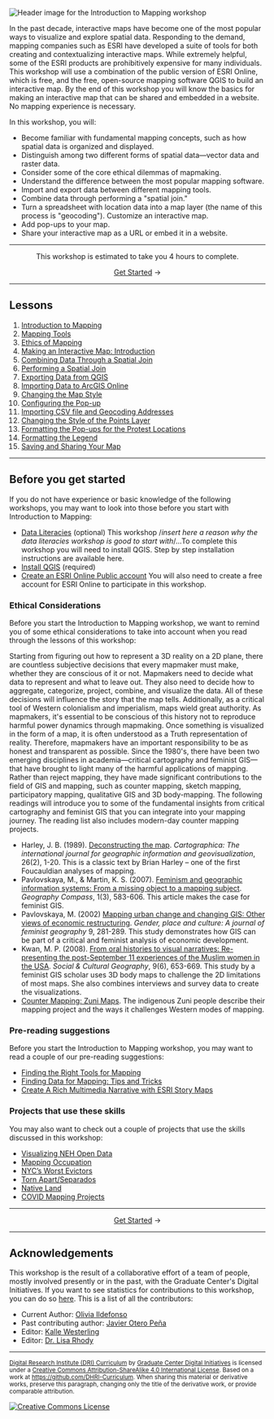 ![Header image for the Introduction to Mapping workshop](https://raw.githubusercontent.com/DHRI-Curriculum/mapping/v2.0/_django-meta/header%403x.png)


In the past decade, interactive maps have become one of the most popular ways to visualize and explore spatial data. Responding to the demand, mapping companies such as ESRI have developed a suite of tools for both creating and contextualizing interactive maps. While extremely helpful, some of the ESRI products are prohibitively expensive for many individuals. This workshop will use a combination of the public version of ESRI Online, which is free, and the free, open-source mapping software QGIS to build an interactive map. By the end of this workshop you will know the basics for making an interactive map that can be shared and embedded in a website. No mapping experience is necessary.

In this workshop, you will:

- Become familiar with fundamental mapping concepts, such as how spatial data is organized and displayed. 
- Distinguish among two different forms of spatial data—vector data and raster data.
- Consider some of the core ethical dilemmas of mapmaking.
- Understand the difference between the most popular mapping software. 
- Import and export data between different mapping tools. 
- Combine data through performing a "spatial join." 
- Turn a spreadsheet with location data into a map layer (the name of this process is "geocoding").
Customize an interactive map.
- Add pop-ups to your map.
- Share your interactive map as a URL or embed it in a website.

---

<p align="center">This workshop is estimated to take you 4 hours to complete.</p><p align="center"><a href="sections/01-introduction-to-mapping.md">Get Started</a> →</p>

---

## Lessons

1. [Introduction to Mapping](sections/01-introduction-to-mapping.md)
2. [Mapping Tools](sections/02-mapping-tools.md)
3. [Ethics of Mapping](sections/03-ethics-of-mapping.md)
4. [Making an Interactive Map: Introduction](sections/04-making-an-interactive-map-introduction.md)
5. [Combining Data Through a Spatial Join](sections/05-combining-data-through-a-spatial-join.md)
6. [Performing a Spatial Join](sections/06-performing-a-spatial-join.md)
7. [Exporting Data from QGIS](sections/07-exporting-data-from-qgis.md)
8. [Importing Data to ArcGIS Online](sections/08-importing-data-to-arcgis-online.md)
9. [Changing the Map Style](sections/09-changing-the-map-style.md)
10. [Configuring the Pop-up](sections/10-configuring-the-pop-up.md)
11. [Importing CSV file and Geocoding Addresses](sections/11-importing-csv-file-and-geocoding-addresses.md)
12. [Changing the Style of the Points Layer](sections/12-changing-the-style-of-the-points-layer.md)
13. [Formatting the Pop-ups for the Protest Locations](sections/13-formatting-the-pop-ups-for-the-protest-locations.md)
14. [Formatting the Legend](sections/14-formatting-the-legend.md)
15. [Saving and Sharing Your Map](sections/15-saving-and-sharing-your-map.md)

---

## Before you get started

If you do not have experience or basic knowledge of the following workshops, you may want to look into those before you start with Introduction to Mapping:

- [Data Literacies](https://github.com/DHRI-Curriculum/data-literacies) (optional) This workshop /_insert here a reason why the data literacies workshop is good to start with_/...To complete this workshop you will need to install QGIS. Step by step installation instructions are available here.
- [Install QGIS](https://github.com/DHRI-Curriculum/install/blob/main/sections/qgis.md) (required) 
- [Create an ESRI Online Public account](https://doc.arcgis.com/en/arcgis-online/get-started/create-account.htm) You will also need to create a free account for ESRI Online to participate in this workshop.

### Ethical Considerations

Before you start the Introduction to Mapping workshop, we want to remind you of some ethical considerations to take into account when you read through the lessons of this workshop:

Starting from figuring out how to represent a 3D reality on a 2D plane, there are countless subjective decisions that every mapmaker must make, whether they are conscious of it or not. Mapmakers need to decide what data to represent and what to leave out. They also need to decide how to aggregate, categorize, project, combine, and visualize the data. All of these decisions will influence the story that the map tells. Additionally, as a critical tool of Western colonialism and imperialism, maps wield great authority. As mapmakers, it's essential to be conscious of this history not to reproduce harmful power dynamics through mapmaking. Once something is visualized in the form of a map, it is often understood as a Truth representation of reality. Therefore, mapmakers have an important responsibility to be as honest and transparent as possible. Since the 1980's, there have been two emerging disciplines in academia—critical cartography and feminist GIS—that have brought to light many of the harmful applications of mapping. Rather than reject mapping, they have made significant contributions to the field of GIS and mapping, such as counter mapping, sketch mapping, participatory mapping, qualitative GIS and 3D body-mapping. The following readings will introduce you to some of the fundamental insights from critical cartography and feminist GIS that you can integrate into your mapping journey. The reading list also includes modern-day counter mapping projects.

- Harley, J. B. (1989). [Deconstructing the map](https://quod.lib.umich.edu/p/passages/4761530.0003.008/--deconstructing-the-map?rgn=main;view=fulltext). _Cartographica: The international journal for geographic information and geovisualization_, 26(2), 1-20. This is a classic text by Brian Harley – one of the first Foucauldian analyses of mapping.
- Pavlovskaya, M., & Martin, K. S. (2007). [Feminism and geographic information systems: From a missing object to a mapping subject](https://onlinelibrary.wiley.com/doi/full/10.1111/j.1749-8198.2007.00028.x). _Geography Compass_, 1(3), 583-606. This article makes the case for feminist GIS. 
- Pavlovskaya, M. (2002) [Mapping urban change and changing GIS: Other views of economic restructuring](https://www.researchgate.net/publication/240107165_Mapping_Urban_Change_and_Changing_GIS_Other_views_of_economic_restructuring). _Gender, place and culture: A journal of feminist geography_ 9, 281-289. This study demonstrates how GIS can be part of a critical and feminist analysis of economic development. 
- Kwan, M. P. (2008). [From oral histories to visual narratives: Re-presenting the post-September 11 experiences of the Muslim women in the USA](http://meipokwan.org/Paper/SCG_2008.pdf). _Social & Cultural Geography_, 9(6), 653-669. This study by a feminist GIS scholar uses 3D body maps to challenge the 2D limitations of most maps. She also combines interviews and survey data to create the visualizations. 
- [Counter Mapping: Zuni Maps](https://emergencemagazine.org/feature/counter-mapping/). The indigenous Zuni people describe their mapping project and the ways it challenges Western modes of mapping.

### Pre-reading suggestions

Before you start the Introduction to Mapping workshop, you may want to read a couple of our pre-reading suggestions:

- [Finding the Right Tools for Mapping](https://digitalfellows.commons.gc.cuny.edu/2019/06/03/finding-the-right-tools-for-mapping/)
- [Finding Data for Mapping: Tips and Tricks](https://digitalfellows.commons.gc.cuny.edu/2018/11/24/finding-data-for-mapping-tips-and-tricks/)
- [Create A Rich Multimedia Narrative with ESRI Story Maps](https://digitalfellows.commons.gc.cuny.edu/2019/02/12/create-a-rich-multimedia-narrative-with-esri-story-maps/)

### Projects that use these skills

You may also want to check out a couple of projects that use the skills discussed in this workshop:

- [Visualizing NEH Open Data](https://digitalfellows.commons.gc.cuny.edu/2017/04/04/visualizing-neh-open-data/)
- [Mapping Occupation](https://gcdi.commons.gc.cuny.edu/mapping-occupation-the-union-army-and-the-meaning-of-reconstruction/)
- [NYC’s Worst Evictors](https://www.worstevictorsnyc.org/map/)
- [Torn Apart/Separados](http://xpmethod.columbia.edu/torn-apart/volume/2/index)
- [Native Land](https://native-land.ca/)
- [COVID Mapping Projects](https://digitalfellows.commons.gc.cuny.edu/2020/11/02/mapping-the-effects-of-covid-19/)

---

<p align="center"><a href="sections/01-introduction-to-mapping.md">Get Started</a> →</p>

---

## Acknowledgements

This workshop is the result of a collaborative effort of a team of people, mostly involved presently or in the past, with the Graduate Center's Digital Initiatives. If you want to see statistics for contributions to this workshop, you can do so [here](https://www.github.com/DHRI-Curriculum/mapping/graphs/contributors). This is a list of all the contributors:

- Current Author: [Olivia Ildefonso](https://oildefon.medium.com/)
- Past contributing author: [Javier Otero Peña](https://enviropsych.org/students/javier-otero-pena/)
- Editor: [Kalle Westerling](https://github.com/kallewesterling)
- Editor: [Dr. Lisa Rhody](https://github.com/lmrhody)

---

<sub>[Digital Research Institute (DRI) Curriculum](http://purl.org/dc/terms/) by [Graduate Center Digital Initiatives](https://gcdi.commons.gc.cuny.edu/) is licensed under a [Creative Commons Attribution-ShareAlike 4.0 International License](http://creativecommons.org/licenses/by-sa/4.0/). Based on a work at <https://github.com/DHRI-Curriculum>. When sharing this material or derivative works, preserve this paragraph, changing only the title of the derivative work, or provide comparable attribution.</sub>

[![Creative Commons License](https://i.creativecommons.org/l/by-sa/4.0/88x31.png)](http://creativecommons.org/licenses/by-sa/4.0/)

